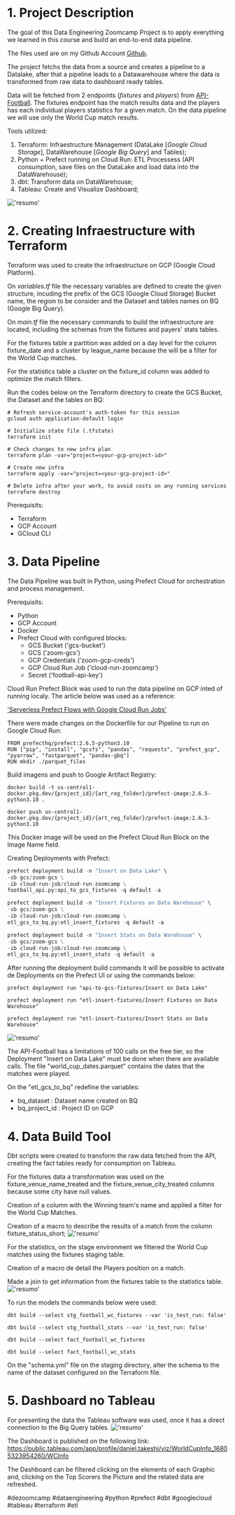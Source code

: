 # 1. Project Description


The goal of this Data Engineering Zoomcamp Project is to apply everything we learned in this course and build an end-to-end data pipeline.

The files used are on my Github Account [Github](https://github.com/danietakeshi/de-zoomcamp-2023).

The project fetchs the data from a source and creates a pipeline to a Datalake, after that a pipeline leads to a Datawarehouse where the data is transformed from raw data to dashboard ready tables.

Data will be fetched from 2 endpoints (*fixtures* and *players*) from [API-Football](https://rapidapi.com/api-sports/api/api-football/). The fixtures endpoint has the match results data and the players has each individual players statistics for a given match. On the data pipeline we will use only the World Cup match results.

Tools utilized:
1. Terraform: Infraestructure Management (DataLake [*Google Cloud Storage*], DataWarehouse [*Google Big Query*] and Tables);
2. Python + Prefect running on Cloud Run: ETL Processess (API consumption, save files on the DataLake  and load data into the DataWarehouse);
3. dbt: Transform data on DataWarehouse;
4. Tableau: Create and Visualize Dashboard;

!['resumo'](./img/zoomcap-project.png)

# 2. Creating Infraestructure with Terraform

Terraform was used to create the infraestructure on GCP (Google Cloud Platform).

On *variables.tf* file the necessary variables are defined to create the given structure, incuding the prefix of the GCS (Google Cloud Storage) Bucket name, the region to be consider and the Dataset and tables names on BQ (Google Big Query).

On *main.tf* file the necessary commands to build the infraestructure are located, including the schemas from the fixtures and payers' stats tables.

For the fixtures table a partition was added on a day level for the column fixture_date and a cluster by league_name because the will be a filter for the World Cup matches.

For the statistics table a cluster on the fixture_id column was added to optimize the match filters.

Run the codes below on the Terraform directory to create the GCS Bucket, the Dataset and the tables on BQ:
```
# Refresh service-account's auth-token for this session
gcloud auth application-default login

# Initialize state file (.tfstate)
terraform init

# Check changes to new infra plan
terraform plan -var="project=<your-gcp-project-id>" 

# Create new infra
terraform apply -var="project=<your-gcp-project-id>"

# Delete infra after your work, to avoid costs on any running services
terraform destroy
```

Prerequisits:
- Terraform
- GCP Account
- GCloud CLI

# 3. Data Pipeline

The Data Pipeline was built in Python, using Prefect Cloud for orchestration and process management.

Prerequisits:
- Python
- GCP Account
- Docker
- Prefect Cloud with configured blocks:
    - GCS Bucket ('gcs-bucket')
    - GCS ('zoom-gcs')
    - GCP Credentials ('zoom-gcp-creds')
    - GCP Cloud Run Job ('cloud-run-zoomcamp')
    - Secret ('football-api-key')

Cloud Run Prefect Block was used to run the data pipeline on GCP inted of running localy. The article below was used as a reference:

['Serverless Prefect Flows with Google Cloud Run Jobs'](https://medium.com/the-prefect-blog/serverless-prefect-flows-with-google-cloud-run-jobs-23edbf371175)

There were made changes on the Dockerfile for our Pipeline to run on Google Cloud Run:
```Docker
FROM prefecthq/prefect:2.6.5-python3.10
RUN ["pip", "install", "gcsfs", "pandas", "requests", "prefect_gcp", "pyarrow", "fastparquet", "pandas-gbq"]
RUN mkdir ./parquet_files
```

Build imagens and push to Google Artifact Registry:
```docker
docker build -t us-central1-docker.pkg.dev/{project_id}/{art_reg_folder}/prefect-image:2.6.5-python3.10 .

docker push us-central1-docker.pkg.dev/{project_id}/{art_reg_folder}/prefect-image:2.6.5-python3.10
```

This Docker image will be used on the Prefect Cloud Run Block on the Image Name field.

Creating Deployments with Prefect:
```python
prefect deployment build -n "Insert on Data Lake" \
-sb gcs/zoom-gcs \
-ib cloud-run-job/cloud-run-zoomcamp \
football_api.py:api_to_gcs_fixtures -q default -a

prefect deployment build -n "Insert Fixtures on Data Warehouse" \
-sb gcs/zoom-gcs \
-ib cloud-run-job/cloud-run-zoomcamp \
etl_gcs_to_bq.py:etl_insert_fixtures -q default -a

prefect deployment build -n "Insert Stats on Data Warehouse" \
-sb gcs/zoom-gcs \
-ib cloud-run-job/cloud-run-zoomcamp \
etl_gcs_to_bq.py:etl_insert_stats -q default -a
```

After running the deployment build commands it will be possible to activate de Deployments on the Prefect UI or using the commands below:
```
prefect deployment run "api-to-gcs-fixtures/Insert on Data Lake"

prefect deployment run "etl-insert-fixtures/Insert Fixtures on Data Warehouse"

prefect deployment run "etl-insert-fixtures/Insert Stats on Data Warehouse"
```
!['resumo'](./img/prefect_cloud.png)


The API-Football has a limitations of 100 calls on the free tier, so the Deployment "Insert on Data Lake" must be done when there are available calls. The file "world_cup_dates.parquet" contains the dates that the matches were played.

On the "etl_gcs_to_bq" redefine the variables:
- bq_dataset : Dataset name created on BQ
- bq_project_id : Project ID on GCP

# 4. Data Build Tool

Dbt scripts were created to transform the raw data fetched from the API, creating the fact tables ready for consumption on Tableau.

For the fixtures data a transformation was used on the fixture_venue_name_treated and the fixture_venue_city_treated columns because some city have null values.

Creation of a column with the Winning team's name and applied a filter for the World Cup Matches.

Creation of a macro to describe the results of a match from the column fixture_status_short;
!['resumo'](./img/fact_fixtures.PNG)

For the statistics, on the stage environment we filtered the World Cup matches using the fixtures staging table.

Creation of a macro de detail the Players position on a match.

Made a join to get information from the fixtures table to the statistics table.
!['resumo'](./img/fact_stats.PNG)

To run the models the commands below were used:
```
dbt build --select stg_football_wc_fixtures --var 'is_test_run: false'

dbt build --select stg_football_stats --var 'is_test_run: false'

dbt build --select fact_football_wc_fixtures

dbt build --select fact_football_wc_stats
```

On the "schema.yml" file on the staging directory, alter the schema to the name of the dataset configured on the Terraform file.


# 5. Dashboard no Tableau

For presenting the data the Tableau software was used, once it has a direct connection to the Big Query tables.
!['resumo'](./img/wc-info.png)

The Dashboard is published on the following link: https://public.tableau.com/app/profile/daniel.takeshi/viz/WorldCupInfo_16805323954260/WCInfo

The Dashboard can be filtered clicking on the elements of each Graphic and, clicking on the Top Scorers the Picture and the related data are refreshed.

#dezoomcamp #dataengineering #python #prefect #dbt #googlecloud #tableau #terraform #etl